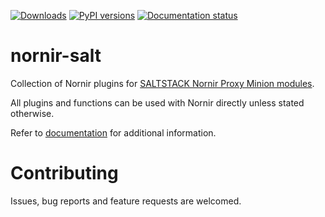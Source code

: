 [![Downloads](https://pepy.tech/badge/nornir-salt)](https://pepy.tech/project/nornir-salt)
[![PyPI versions](https://img.shields.io/pypi/pyversions/nornir-salt.svg)](https://pypi.python.org/pypi/nornir-salt/)
[![Documentation status](https://readthedocs.org/projects/nornir-salt/badge/?version=latest)](http://nornir-salt.readthedocs.io/?badge=latest)

# nornir-salt

Collection of Nornir plugins for [SALTSTACK Nornir Proxy Minion modules](https://github.com/dmulyalin/salt-nornir).

All plugins and functions can be used with Nornir directly unless stated otherwise.

Refer to [documentation](https://nornir-salt.readthedocs.io/en/latest/) for additional information.

# Contributing

Issues, bug reports and feature requests are welcomed.
